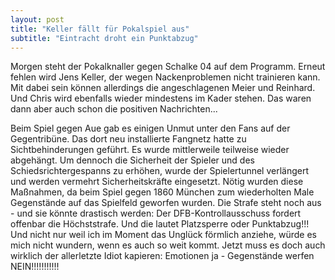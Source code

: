 ```yaml
---
layout: post
title: "Keller fällt für Pokalspiel aus"
subtitle: "Eintracht droht ein Punktabzug"
---
```


Morgen steht der Pokalknaller gegen Schalke 04 auf dem Programm. Erneut fehlen wird Jens Keller, der wegen Nackenproblemen nicht trainieren kann. Mit dabei sein können allerdings die angeschlagenen Meier und Reinhard. Und Chris wird ebenfalls wieder mindestens im Kader stehen. Das waren dann aber auch schon die positiven Nachrichten...

Beim Spiel gegen Aue gab es einigen Unmut unter den Fans auf der Gegentribüne. Das dort neu installierte Fangnetz hatte zu Sichtbehinderungen geführt. Es wurde mittlerweile teilweise wieder abgehängt. Um dennoch die Sicherheit der Spieler und des Schiedsrichtergespanns zu erhöhen, wurde der Spielertunnel verlängert und werden vermehrt Sicherheitskräfte eingesetzt. Nötig wurden diese Maßnahmen, da beim Spiel gegen 1860 München zum wiederholten Male Gegenstände auf das Spielfeld geworfen wurden. Die Strafe steht noch aus - und sie könnte drastisch werden: Der DFB-Kontrollausschuss fordert offenbar die Höchststrafe. Und die lautet Platzsperre oder Punktabzug!!! Und nicht nur weil ich im Moment das Unglück förmlich anziehe, würde es mich nicht wundern, wenn es auch so weit kommt. Jetzt muss es doch auch wirklich der allerletzte Idiot kapieren: Emotionen ja - Gegenstände werfen NEIN!!!!!!!!!!!

